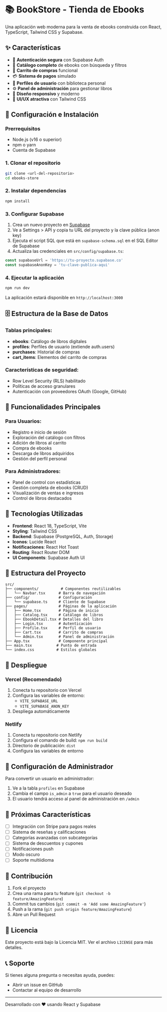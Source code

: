 # 📚 BookStore - Tienda de Ebooks

Una aplicación web moderna para la venta de ebooks construida con React, TypeScript, Tailwind CSS y Supabase.

## ✨ Características

- 🔐 **Autenticación segura** con Supabase Auth
- 📖 **Catálogo completo** de ebooks con búsqueda y filtros
- 🛒 **Carrito de compras** funcional
- 💳 **Sistema de pagos** simulado
- 👤 **Perfiles de usuario** con biblioteca personal
- ⚙️ **Panel de administración** para gestionar libros
- 📱 **Diseño responsivo** y moderno
- 🎨 **UI/UX atractiva** con Tailwind CSS

## 🚀 Configuración e Instalación

### Prerrequisitos

- Node.js (v16 o superior)
- npm o yarn
- Cuenta de Supabase

### 1. Clonar el repositorio

```bash
git clone <url-del-repositorio>
cd ebooks-store
```

### 2. Instalar dependencias

```bash
npm install
```

### 3. Configurar Supabase

1. Crea un nuevo proyecto en [Supabase](https://supabase.com)
2. Ve a Settings > API y copia tu URL del proyecto y la clave pública (anon key)
3. Ejecuta el script SQL que está en `supabase-schema.sql` en el SQL Editor de Supabase
4. Actualiza las credenciales en `src/config/supabase.ts`:

```typescript
const supabaseUrl = 'https://tu-proyecto.supabase.co'
const supabaseAnonKey = 'tu-clave-publica-aqui'
```

### 4. Ejecutar la aplicación

```bash
npm run dev
```

La aplicación estará disponible en `http://localhost:3000`

## 🗄️ Estructura de la Base de Datos

### Tablas principales:

- **ebooks**: Catálogo de libros digitales
- **profiles**: Perfiles de usuario (extiende auth.users)
- **purchases**: Historial de compras
- **cart_items**: Elementos del carrito de compras

### Características de seguridad:

- Row Level Security (RLS) habilitado
- Políticas de acceso granulares
- Autenticación con proveedores OAuth (Google, GitHub)

## 🎯 Funcionalidades Principales

### Para Usuarios:
- Registro e inicio de sesión
- Exploración del catálogo con filtros
- Adición de libros al carrito
- Compra de ebooks
- Descarga de libros adquiridos
- Gestión del perfil personal

### Para Administradores:
- Panel de control con estadísticas
- Gestión completa de ebooks (CRUD)
- Visualización de ventas e ingresos
- Control de libros destacados

## 🔧 Tecnologías Utilizadas

- **Frontend**: React 18, TypeScript, Vite
- **Styling**: Tailwind CSS
- **Backend**: Supabase (PostgreSQL, Auth, Storage)
- **Iconos**: Lucide React
- **Notificaciones**: React Hot Toast
- **Routing**: React Router DOM
- **UI Components**: Supabase Auth UI

## 📁 Estructura del Proyecto

```
src/
├── components/          # Componentes reutilizables
│   └── Navbar.tsx      # Barra de navegación
├── config/             # Configuración
│   └── supabase.ts     # Cliente de Supabase
├── pages/              # Páginas de la aplicación
│   ├── Home.tsx        # Página de inicio
│   ├── Catalog.tsx     # Catálogo de libros
│   ├── EbookDetail.tsx # Detalles del libro
│   ├── Login.tsx       # Autenticación
│   ├── Profile.tsx     # Perfil de usuario
│   ├── Cart.tsx        # Carrito de compras
│   └── Admin.tsx       # Panel de administración
├── App.tsx             # Componente principal
├── main.tsx           # Punto de entrada
└── index.css          # Estilos globales
```

## 🚀 Despliegue

### Vercel (Recomendado)

1. Conecta tu repositorio con Vercel
2. Configura las variables de entorno:
   - `VITE_SUPABASE_URL`
   - `VITE_SUPABASE_ANON_KEY`
3. Despliega automáticamente

### Netlify

1. Conecta tu repositorio con Netlify
2. Configura el comando de build: `npm run build`
3. Directorio de publicación: `dist`
4. Configura las variables de entorno

## 🔐 Configuración de Administrador

Para convertir un usuario en administrador:

1. Ve a la tabla `profiles` en Supabase
2. Cambia el campo `is_admin` a `true` para el usuario deseado
3. El usuario tendrá acceso al panel de administración en `/admin`

## 📝 Próximas Características

- [ ] Integración con Stripe para pagos reales
- [ ] Sistema de reseñas y calificaciones
- [ ] Categorías avanzadas con subcategorías
- [ ] Sistema de descuentos y cupones
- [ ] Notificaciones push
- [ ] Modo oscuro
- [ ] Soporte multiidioma

## 🤝 Contribución

1. Fork el proyecto
2. Crea una rama para tu feature (`git checkout -b feature/AmazingFeature`)
3. Commit tus cambios (`git commit -m 'Add some AmazingFeature'`)
4. Push a la rama (`git push origin feature/AmazingFeature`)
5. Abre un Pull Request

## 📄 Licencia

Este proyecto está bajo la Licencia MIT. Ver el archivo `LICENSE` para más detalles.

## 📞 Soporte

Si tienes alguna pregunta o necesitas ayuda, puedes:

- Abrir un issue en GitHub
- Contactar al equipo de desarrollo

---

Desarrollado con ❤️ usando React y Supabase
